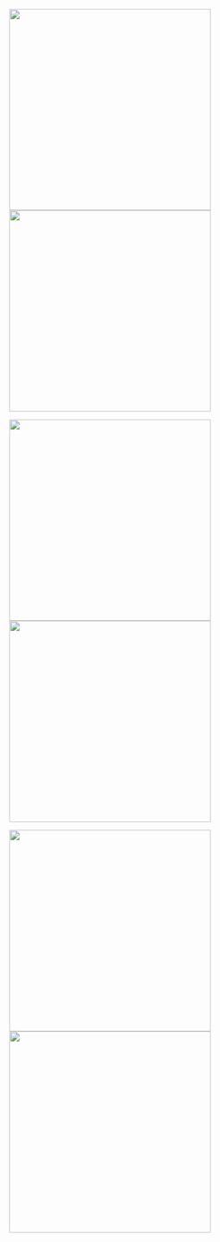 <!--
### Hi there 👋

Here are some ideas to get you started:

- 🔭 I’m currently working on ...
- 🌱 I’m currently learning ...
- 👯 I’m looking to collaborate on ...
- 🤔 I’m looking for help with ...
- 💬 Ask me about ...
- 📫 How to reach me: ...
- 😄 Pronouns: ...
- ⚡ Fun fact: ...

<h1 align="center">Hi 👋, I'm Dhyey Thumar!</h1>
-->

<p align="center"> 
  <a href="https://github.com/dhyeythumar/graphql-proxy-api">
    <img align="center" src="https://github-readme-stats.vercel.app/api/pin/?username=dhyeythumar&repo=graphql-proxy-api" width = 360 />
  </a>
  <a href="https://github.com/dhyeythumar/how-to-GraphQL-js">
    <img align="center" src="https://github-readme-stats.vercel.app/api/pin/?username=dhyeythumar&repo=how-to-GraphQL-js" width = 360 />
  </a>
</p>

<p align="center"> 
  <a href="https://github.com/dhyeythumar/gym-video-streamer">
    <img align="center" src="https://github-readme-stats.vercel.app/api/pin/?username=dhyeythumar&repo=gym-video-streamer" width = 360 />
  </a>
  <a href="https://github.com/dhyeythumar/mlagents-video-streamer">
    <img align="center" src="https://github-readme-stats.vercel.app/api/pin/?username=dhyeythumar&repo=mlagents-video-streamer" width = 360 />
  </a>
</p>

<p align="center">
  <a href="https://github.com/dhyeythumar/BoatAttack-with-ML-Agents">
    <img align="center" src="https://github-readme-stats.vercel.app/api/pin/?username=dhyeythumar&repo=BoatAttack-with-ML-Agents" width = 360 />
  </a>
  <a href="https://github.com/dhyeythumar/awesome-readme-tools">
    <img align="center" src="https://github-readme-stats.vercel.app/api/pin/?username=dhyeythumar&repo=awesome-readme-tools" width = 360 />
  </a>
</p>

<!--
<details>
<summary>Extra Pins</summary>
<br>
<p align="center"> 
  <a href="https://github.com/dhyeythumar/github-notifier-for-whatsapp">
    <img align="center" src="https://github-readme-stats.vercel.app/api/pin/?username=dhyeythumar&repo=github-notifier-for-whatsapp" />
  </a>
  <a href="https://github.com/dhyeythumar/cv2module">
    <img align="center" src="https://github-readme-stats.vercel.app/api/pin/?username=dhyeythumar&repo=cv2module" />
  </a>
</p>
</details>
-->

